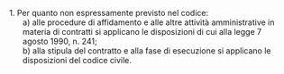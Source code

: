 <ul style="list-style-type: none;"> 
    <li>1. Per quanto non espressamente previsto nel codice:
        <ul style="list-style-type: none;">
            <li> a) alle procedure di affidamento e alle altre attività amministrative in materia di contratti si applicano le disposizioni di cui alla legge 7 agosto 1990, n. 241;  </li>
            <li> b) alla stipula del contratto e alla fase di esecuzione si applicano le disposizioni del codice civile. </li>
        </ul>
    </li>
</ul>
